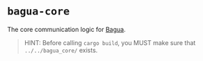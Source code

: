 `bagua-core`
=====

The core communication logic for [Bagua](https://github.com/BaguaSys/bagua).

> HINT: Before calling `cargo build`, you MUST make sure that `../../bagua_core/` exists.
